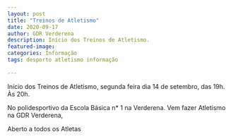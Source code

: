 ```yaml
---
layout: post
title: "Treinos de Atletismo"
date: 2020-09-17
author: GDR Verderena
description: Início dos Treinos de Atletismo.
featured-image: 
categories: Informação
tags: desporto atletismo informação
 
---
```



Início dos Treinos de Atletismo, segunda feira dia 14 de setembro, das 19h. Às 20h.

No polidesportivo da Escola Básica n* 1 na Verderena. Vem fazer Atletismo na GDR Verderena, 

Aberto a todos os Atletas



